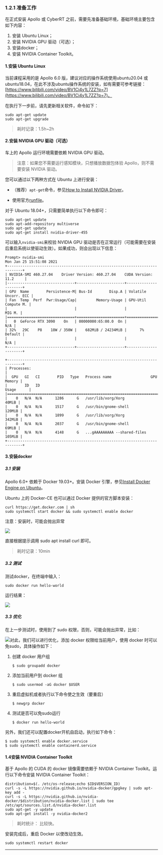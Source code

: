 ### 1.2.1 准备工作

在正式安装 Apollo 或 CyberRT 之前，需要先准备基础环境，基础环境主要包含如下内容：

1. 安装 Ubuntu Linux；
2. 安装 NVIDIA GPU 驱动（可选）；
3. 安装docker；
4. 安装 NVIDIA Container Toolkit。

#### 1.安装 Ubuntu Linux

当前课程采用的是 Apollo 6.0 版，建议对应的操作系统使用ubuntu20.04 或 ubuntu18.04，在此不涉及ubuntu操作系统的安装，如有需要可参考链接：[https://www.bilibili.com/video/BV1Ci4y1L7ZZ?p=7](https://www.bilibili.com/video/BV1Ci4y1L7ZZ?p=7)。

在执行下一步前，请先更新相关软件，命令如下：

```
sudo apt-get update
sudo apt-get upgrade
```

> 耗时记录：1.5h~2h

#### 2.安装 NVIDIA GPU 驱动（可选）

车上的 Apollo 运行环境需要依赖 NVIDIA GPU 驱动。

> 注意：如果您不需要运行感知模块，只想播放数据包体验 Apollo，则不需要安装 NVIDIA 驱动。

您可以通过以下两种方式在 Ubuntu 上进行安装：

* （推荐）`apt-get`命令，参见[How to Install NVIDIA Driver](https://github.com/NVIDIA/nvidia-docker/wiki/Frequently-Asked-Questions#how-do-i-install-the-nvidia-driver)。

* 使用官方[runfile](https://www.nvidia.com/en-us/drivers/unix/)。

对于 Ubuntu 18.04+，只需要简单执行以下命令即可：

```
sudo apt-get update
sudo apt-add-repository multiverse
sudo apt-get update
sudo apt-get install nvidia-driver-455
```

可以输入`nvidia-smi`来校验 NVIDIA GPU 驱动是否在正常运行（可能需要在安装后重启系统以使驱动生效）。如果成功，则会出现以下信息：

```
Prompt> nvidia-smi
Mon Jan 25 15:51:08 2021
+-----------------------------------------------------------------------------+
| NVIDIA-SMI 460.27.04    Driver Version: 460.27.04    CUDA Version: 11.2     |
|-------------------------------+----------------------+----------------------+
| GPU  Name        Persistence-M| Bus-Id        Disp.A | Volatile Uncorr. ECC |
| Fan  Temp  Perf  Pwr:Usage/Cap|         Memory-Usage | GPU-Util  Compute M. |
|                               |                      |               MIG M. |
|===============================+======================+======================|
|   0  GeForce RTX 3090    On   | 00000000:65:00.0  On |                  N/A |
| 32%   29C    P8    18W / 350W |    682MiB / 24234MiB |      7%      Default |
|                               |                      |                  N/A |
+-------------------------------+----------------------+----------------------+

+-----------------------------------------------------------------------------+
| Processes:                                                                  |
|  GPU   GI   CI        PID   Type   Process name                  GPU Memory |
|        ID   ID                                                   Usage      |
|=============================================================================|
|    0   N/A  N/A      1286      G   /usr/lib/xorg/Xorg                 40MiB |
|    0   N/A  N/A      1517      G   /usr/bin/gnome-shell              120MiB |
|    0   N/A  N/A      1899      G   /usr/lib/xorg/Xorg                342MiB |
|    0   N/A  N/A      2037      G   /usr/bin/gnome-shell               69MiB |
|    0   N/A  N/A      4148      G   ...gAAAAAAAAA --shared-files      105MiB |
+-----------------------------------------------------------------------------+
```

#### 3.安装docker

##### 3.1 安装

Apollo 6.0+ 依赖于 Docker 19.03+。安装 Docker 引擎，参见[Install Docker Engine on Ubuntu](https://docs.docker.com/engine/install/ubuntu/)。

Ubuntu 上的 Docker-CE 也可以通过 Docker 提供的官方脚本安装：

```
curl https://get.docker.com | sh
sudo systemctl start docker && sudo systemctl enable docker
```

注意：安装时，可能会抛出异常

![](/assets/004_安装准备工作_异常提示.PNG)

直接根据提示调用 sudo apt install curl 即可。

> 耗时记录：10min

##### 3.2 测试

测试docker，在终端中输入：

```
sudo docker run hello-world
```

运行结果：

![](/assets/005_安装准备工作_docker_helloworld.PNG)

##### 3.3 优化

在上一步测试时，使用到了 sudo 权限，否则，可能会抛出异常，比如：

![](/assets/006_安装准备工作_docker_权限异常.PNG)对此，我们可以进行优化，添加 docker 权限给当前用户，使用 docker 时可以免sudo，具体操作如下：

1. 创建  docker 用户组

   ```
   $ sudo groupadd docker
   ```

2. 添加当前用户到 docker 组

   ```
   $ sudo usermod -aG docker $USER
   ```

3. 重启虚拟机或者执行以下命令使之生效（要重启）

   ```
   $ newgrp docker
   ```

4. 测试是否可以免sudo运行

   ```
   $ docker run hello-world
   ```

另外，我们还可以配置docker开机自启动，执行如下命令：

```
$ sudo systemctl enable docker.service
$ sudo systemctl enable containerd.service
```

#### 1.4安装 NVIDIA Container Toolkit

基于 Apollo 的 CUDA 的 docker 镜像需要依赖于 NVIDIA Container Toolkit。运行以下命令安装 NVIDIA Container Toolkit：

```
distribution=$(. /etc/os-release;echo $ID$VERSION_ID)
curl -s -L https://nvidia.github.io/nvidia-docker/gpgkey | sudo apt-key add -
curl -s -L https://nvidia.github.io/nvidia-docker/$distribution/nvidia-docker.list | sudo tee /etc/apt/sources.list.d/nvidia-docker.list
sudo apt-get -y update
sudo apt-get install -y nvidia-docker2
```

> 耗时统计： 比较快。

安装完成后，重启 Docker 以使改动生效。

```
sudo systemctl restart docker
```

---



